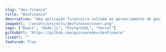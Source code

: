 ```yaml
---
slug: "dev-finance"
title: "DevFinance"
description: "Uma aplicação financeira voltada ao gerenciamento de gastos utilizando Node.js"
imageUrl: "/assets/projects/devfinance/cover.png"
tags: ["React", "Node.js", "PostgreSQL", "Vercel"]
githubUrl: "https://github.com/guisoaredev/devFinance"
liveUrl: ""
featured: True
---
```

